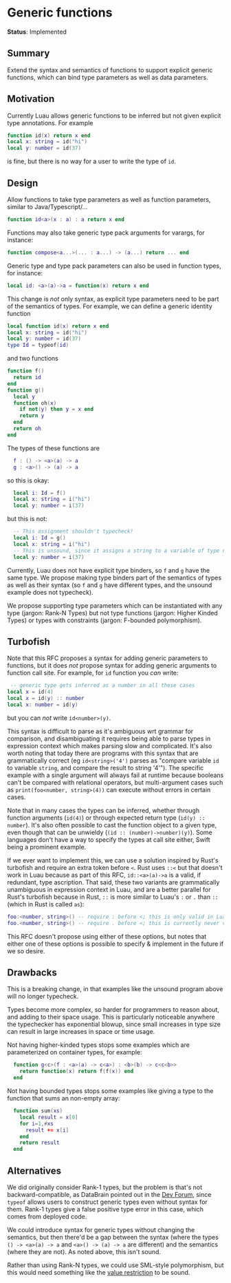 # Generic functions

**Status**: Implemented

## Summary

Extend the syntax and semantics of functions to support explicit generic functions, which can bind type parameters as well as data parameters.

## Motivation

Currently Luau allows generic functions to be inferred but not given explicit type annotations. For example

```lua
function id(x) return x end
local x: string = id("hi")
local y: number = id(37)
```

is fine, but there is no way for a user to write the type of `id`.

## Design

Allow functions to take type parameters as well as function parameters, similar to Java/Typescript/...

```lua
function id<a>(x : a) : a return x end
```

Functions may also take generic type pack arguments for varargs, for instance:

```lua
function compose<a...>(... : a...) -> (a...) return ... end
```

Generic type and type pack parameters can also be used in function types, for instance:

```lua
local id: <a>(a)->a = function(x) return x end
```

This change is *not* only syntax, as explicit type parameters need to be part of the semantics of types. For example, we can define a generic identity function

```lua
local function id(x) return x end
local x: string = id("hi")
local y: number = id(37)
type Id = typeof(id)
```

and two functions 

```lua
function f()
  return id
end
function g()
  local y
  function oh(x)
    if not(y) then y = x end
    return y
  end
  return oh
end
```

The types of these functions are

```lua
  f : () -> <a>(a) -> a
  g : <a>() -> (a) -> a
```

so this is okay:

```lua
  local i: Id = f()
  local x: string = i("hi")
  local y: number = i(37)
```

but this is not:

```lua
  -- This assignment shouldn't typecheck!
  local i: Id = g()
  local x: string = i("hi")
  -- This is unsound, since it assigns a string to a variable of type number
  local y: number = i(37)
```

Currently, Luau does not have explicit type binders, so `f` and `g` have the same type. We propose making type binders part of the semantics of types as well as their syntax (so `f` and `g` have different types, and the unsound example does not typecheck).

We propose supporting type parameters which can be instantiated with any type (jargon: Rank-N Types) but not type functions (jargon: Higher Kinded Types) or types with constraints (jargon: F-bounded polymorphism).

## Turbofish

Note that this RFC proposes a syntax for adding generic parameters to functions, but it does *not* propose syntax for adding generic arguments to function call site. For example, for `id` function you *can* write:

```lua
 -- generic type gets inferred as a number in all these cases
local x = id(4)
local x = id(y) :: number
local x: number = id(y)
```

but you can *not* write `id<number>(y)`.

This syntax is difficult to parse as it's ambiguous wrt grammar for comparison, and disambiguating it requires being able to parse types in expression context which makes parsing slow and complicated. It's also worth noting that today there are programs with this syntax that are grammatically correct (eg `id<string>('4')` parses as "compare variable `id` to variable `string`, and compare the result to string '4'"). The specific example with a single argument will always fail at runtime because booleans can't be compared with relational operators, but multi-argument cases such as `print(foo<number, string>(4))` can execute without errors in certain cases.

Note that in many cases the types can be inferred, whether through function arguments (`id(4)`) or through expected return type (`id(y) :: number`). It's also often possible to cast the function object to a given type, even though that can be unwieldy (`(id :: (number)->number)(y)`). Some languages don't have a way to specify the types at call site either, Swift being a prominent example.

If we ever want to implement this, we can use a solution inspired by Rust's turbofish and require an extra token before `<`. Rust uses `::<` but that doesn't work in Luau because as part of this RFC, `id::<a>(a)->a` is a valid, if redundant, type ascription. That said, these two variants are grammatically unambiguous in expression context in Luau, and are a better parallel for Rust's turbofish because in Rust, `::` is more similar to Luau's `:` or `.` than `::` (which in Rust is called `as`):

```lua
foo:<number, string>() -- require : before <; this is only valid in Luau in variable declaration context, so it's safe to use in expression context
foo.<number, string>() -- require . before <; this is currently never valid in Luau
```

This RFC doesn't propose using either of these options, but notes that either one of these options is possible to specify & implement in the future if we so desire.

## Drawbacks

This is a breaking change, in that examples like the unsound program above will no longer typecheck.

Types become more complex, so harder for programmers to reason about, and adding to their space usage. This is particularly noticeable anywhere the typechecker has exponential blowup, since small increases in type size can result in large increases in space or time usage.

Not having higher-kinded types stops some examples which are parameterized on container types, for example:

```lua
  function g<c>(f : <a>(a) -> c<a>) : <b>(b) -> c<c<b>>
    return function(x) return f(f(x)) end
  end
```

Not having bounded types stops some examples like giving a type to the function that sums an non-empty array:

```lua
  function sum(xs)
    local result = x[0]
    for i=1,#xs
      result += x[i]
    end
    return result
  end
```

## Alternatives

We did originally consider Rank-1 types, but the problem is that's not backward-compatible, as DataBrain pointed out in the [Dev Forum](https://devforum.roblox.com/t/luau-recap-march-2021/1141387/29), since `typeof` allows users to construct generic types even without syntax for them. Rank-1 types give a false positive type error in this case, which comes from deployed code.

We could introduce syntax for generic types without changing the semantics, but then there'd be a gap between the syntax (where the types `() -> <a>(a) -> a` and `<a>() -> (a) -> a` are different) and the semantics (where they are not). As noted above, this isn't sound.

Rather than using Rank-N types, we could use SML-style polymorphism, but this would need something like the [value restriction](http://users.cis.fiu.edu/~smithg/cop4555/valrestr.html) to be sound.
